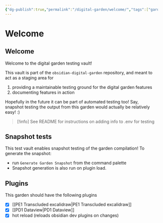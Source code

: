 ```yaml
---
{"dg-publish":true,"permalink":"/digital-garden/welcome/","tags":["gardenEntry"]}
---
```



# Welcome
## Welcome

Welcome to the digital garden testing vault! 


This vault is part of the `obsidian-digital-garden` repository, and meant to act as a staging area for 

1. providing a maintainable testing ground for the digital garden features
2. documenting features in action 

Hopefully in the future it can be part of automated testing too! Say, snapshot testing the output from this garden would actually be relatively easy! :) 

> [!info] See README for instructions on adding info to .env for testing


## Snapshot tests

This test vault enables snapshot testing of the garden compilation! To generate the snapshot: 

- run `Generate Garden Snapshot` from the command palette
- Snapshot generation is also run on plugin load. 


## Plugins 

This garden should have the following plugins 

- [x] [[PE1 Transcluded excalidraw\|PE1 Transcluded excalidraw]]
- [x] [[PD1 Dataview\|PD1 Dataview]]
- [x] hot reload (reloads obsidian dev plugins on changes)